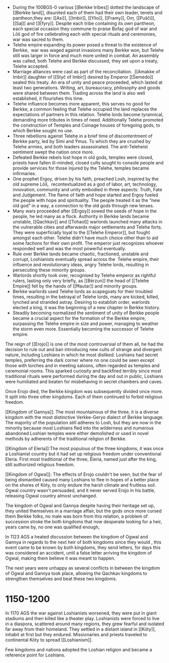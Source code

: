 - During the 100BGS-0 various [[Berkke tribes]] dotted the landscape of [[Berkke land]], disunited each of them had their own leader, tenets and pantheon,they are: [[Asi]], [[Imbir]], [[Ylio]], [[Framy]], Om, [[Pušči]], [[Saļ]] and [[Efyry]]. Despite each tribe containing its own pantheon, each special occasion they commune to praise Bofaç god of war and Lōš god of fire cellebrating each with special rituals and ceremonies, war was sacred to them.
- Telehe empire expanding its power posed a threat to the existence of Berkke,  war was waged against invasions many Berkke won, but Telehe still was larger in force and much more united in combat. An assembly was called, both Telehe and Berkke discussed, they set upon a treaty, Telehe accepted. 
- Marriage alliances were cast as part of the reconciliation.  [[Amakke of Imbir]] daughter of [[Styč of Imbir]] desired by Emperor [[Šemedo]] sealed this treaty. An era of unity and peace proceeded, which lasted at least two generations. Writing, art, bureaucracy, philosophy and goods were shared between them. Trading across the land is also well established, it flourishes this time.
- Telehe influence becomes more apparent, this serves no good for Berkke, a common feeling that Telehe occupied the land replaces the expectations of partners in this relation. Telehe lords become tyrannical, demanding more tributes in times of need. Additionally Telehe promoted the construction of Temples and Coinage houses of foregoing gods, to which Berkke sought no use.
- Three rebellions against Telehe in a brief time of discontentment of Berkke party, led by Simi and Ȳmus. To which they are crushed by Telehe armies, and both leaders assassinated. The anti-Teleheist sentiment swept the nation once more.
- Defeated Berkke rebels lost hope in old gods, temples were closed, priests have fallen ill-minded, closed cults sought to console people and provide services for those injured by the Telehe, temples became infirmaries. 
- One prophet Ergoy, driven by his faith, preached Losh, inspired by the old supreme Lōš,  recontextualized as a god of labor, art, technology, innovation, community and unity embodied in three aspects: Truth, Fate and Judgement. The flame of faith and hope started and Ergoy fueled the people with hope and spirituality. The people treated it as the “new old god” in a way, a connection to the old gods through new lenses.
- Many wars proceeded after [[Ergoy]] sowed the seeds of hope in the people, he led many as a flock. Authority in Berkke lands became unstable, [[Qachkav]] and [[Tohaol]] warlords launched many attacks in the vulnerable cities and afterwards major settlements and Telehe forts. They were superficially loyal to the [[Telehe Emperor]], but fought amongst each other. Telehe didn’t have much choice other than to aid some factions for their own profit. The emperor just recognizes whoever responded well and was the most powerful eventually.
- Rule over Berkke lands became chaotic, fractioned, unstable and corrupt, Loshianists eventually spread across the  Telehe empire, their influence and revolutionary ideas, angry Telehe lords, resulting in persecuting these minority groups. 
- Warlords shortly took over, recognised by Telehe emperor as rightful rulers, lasting only very briefly, as [[Bērzun]] the head of [[Telehe Empire]] fell by the hands of [[Ħautar]] and minority groups.
- Berkke warlords used Telehe lords as scapegoats for their troubled times, resulting in the betrayal of Telehe lords, many are kicked, killed, lynched and stranded astray. Desiring to establish order, warlords elected a king, it was the beginning of a new chapter in Berkke history.
- Steadily becoming normalized the sentiment of unity of Berkke people became a crucial aspect for the formation of the Berkke empire, surpassing the Telehe empire in size and power, managing to weather the storm even more. Essentially becoming the successor of Telehe empire.

The reign of [[Erojo]] is one of the most controversial of them all, he had the decision to rule out and ban introducing new cults of strange and divergent nature, including Loshians in which he most disliked. Loshians had secret temples, preferring the dark corner where no one could be seen except those with torches and in meeting saloons, often regarded as temples and ceremonial rooms. This sparked curiosity and backfired terribly since most traditional rituals were performed during the day and out in public, Loshians were humiliated and beaten for misbehaving in secret chambers and caves.

Once Erojo died, the Berkke kingdom was subsequently divided once more. It split into three other kingdoms. Each of them continued to forbid religious freedom.

[[Kingdom of Gannya]]: The most mountainous of the three, it is a diverse kingdom with the most distinctive Verkke-Geryo dialect of Berkke language. The majority of the population still adheres to Losh, but they are now in the minority because most Loshians fled into the wilderness and numerous abandoned Loshian temples were either demolished or used in novel methods by adherents of the traditional religion of Berkke.

  

[[Kingdom of Eleria]]:The most populous of the three kingdoms, it was once a Loshianist country but it had set up religious freedom under conventional Eleria. First most traditional of the three, Eleria, named just after the king, still authorized religious freedom.

  

[[Kingdom of Ogwal]]: The effects of Erojo couldn't be seen, but the fear of being dismantled caused many Loshians to flee in hopes of a better place on the shores of Kóty, to only endure the harsh climate and fruitless soil. Ogwal country wasn't persuaded, and it never served Erojo in his battle, releasing Ogwal country almost unchanged.

  

The kingdom of Ogwal and Gannya despite having their heritage set up, they united themselves in a marriage affair, but the gods once more cursed them Berkke folks, no male was born from this relation, a problem of succession stroke the both kingdoms that now desperate looking for a heir, years came by, no one was qualified enough,  

In 1123 AGS a heated discussion between the kingdom of Ogwal and Gannya in regards to the next heir of both kingdoms since they would , this event came to be known by both kingdoms, they send letters, for days this was considered an accident, until a false letter arriving the kingdom of Ogwal, making them believe it was meant to happen.

The next years were unhappy as several conflicts in between the kingdom of Ogwal and Gannya took place, allowing the Qachkav kingdoms to strengthen themselves and beat these two kingdoms.

# 1150-1200

In 1170 AGS the war against Loshianists worsened, they were put in giant stadiums and then killed like a theater play. Loshianists were forced to live in a diaspora, scattered around many regions, they grew fearful and isolated far away from their homeland. They settled in a distant island in [[Kóty]], inhabit at first but they endured. Missionaries and priests traveled to continental Kóty to spread [[Loshianism]]. 

Few kingdoms and nations adopted the Loshian religion and became a reference point for Loshians.